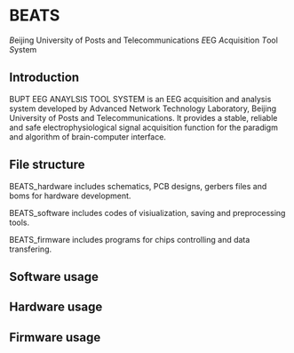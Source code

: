 # BEATS
*B*eijing University of Posts and Telecommunications *E*EG *A*cquisition *T*ool *S*ystem

## Introduction

BUPT EEG ANAYLSIS TOOL SYSTEM is an EEG acquisition and analysis system developed by Advanced Network Technology Laboratory, Beijing University of Posts and Telecommunications. It provides a stable, reliable and safe electrophysiological signal acquisition function for the paradigm and algorithm of brain-computer interface.

## File structure
BEATS_hardware includes schematics, PCB designs, gerbers files and boms for hardware development.

BEATS_software includes codes of visiualization, saving and preprocessing tools.

BEATS_firmware includes programs for chips controlling and data transfering.

## Software usage

## Hardware usage

## Firmware usage
